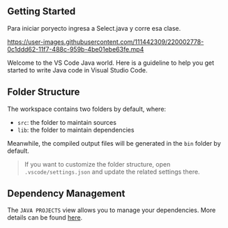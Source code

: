 ## Getting Started

Para iniciar poryecto ingresa a Select.java y corre esa clase.

https://user-images.githubusercontent.com/111442309/220002778-0c1ddd62-11f7-488c-959b-4be01ebe63fe.mp4

Welcome to the VS Code Java world. Here is a guideline to help you get started to write Java code in Visual Studio Code.

## Folder Structure

The workspace contains two folders by default, where:

- `src`: the folder to maintain sources
- `lib`: the folder to maintain dependencies

Meanwhile, the compiled output files will be generated in the `bin` folder by default.

> If you want to customize the folder structure, open `.vscode/settings.json` and update the related settings there.

## Dependency Management

The `JAVA PROJECTS` view allows you to manage your dependencies. More details can be found [here](https://github.com/microsoft/vscode-java-dependency#manage-dependencies).
